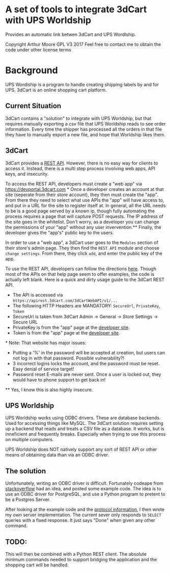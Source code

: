 # A set of tools to integrate 3dCart with UPS Worldship
Provides an automatic link betwen 3dCart and UPS Wordlship.

Copyright Arthur Moore GPL V3 2017
Feel free to contact me to obtain the code under other license terms

# Background
UPS Wordlship is a program to handle creating shipping labels by and for UPS.
3dCart is an online shopping cart platform.

## Current Situation
3dCart contains a "solution" to integrate with UPS Worldship, but that requires manually exporting a csv file that UPS Worldship reads to see order information.
Every time the shipper has processed all the orders in that file they have to manually export a new file, and hope that Worldship likes them.

## 3dCart
3dCart provides a [REST API](https://apirest.3dcart.com/Help).
However, there is no easy way for clients to access it.
Instead, there is a multi step process involving web apps, API keys, and insecurity.

To access the REST API, developers must create a "web app" via https://devportal.3dcart.com \*
Once a developer creates an account at that site (seperate from their store account), they then must create the "app".
From there they need to select what use APIs the "app" will have access to, and put in a URL for the site to register itself at.
In general, all the URL needs to be is a good page served by a known ip, though fully automating the process requires a page that will capture POST requests.
The IP address of the site goes in the whitelist.
Don't worry, as a developer you can change the permissions of your "app" without any user invervention.\*\*
Finally, the developer gives the "app's" public key to the users.

In order to use a "web app", a 3dCart user goes to the `Modules` section of their store's admin page.
They then find the `REST API` module and choose `change settings`.
From there, they click `add`, and enter the public key of the app.

To use the REST API, developers can follow the directions [here](https://apirest.3dcart.com/Help).  Though most of the APIs on that help page seem to offer examples, the code is actually left blank.  Here is a quick and dirty usage guide to the 3dCart REST API.

* The API is accessed via `https://apirest.3dcart.com/3dCartWebAPI/v1/...`
* The following HTTP Headers are MANDATORY:  `SecureUrl`, `PrivateKey`, `Token`
* SecureUrl is taken from 3dCart Admin -> General -> Store Settings -> Secure URL
* PrivateKey is from the "app" page at the [developer site](https://devportal.3dcart.com).
* Token is from the "app" page at the [developer site](https://devportal.3dcart.com).


\* Note:  That website has major issues:
* Putting a '%' in the password will be accepted at creation, but users can not log in with that password.  Possible vulnerability?!
* 3 incorrect logins locks the account, and the password must be reset.  Easy denial of service target!
* Password reset E-mails are never sent.  Once a user is locked out, they would have to phone support to get back in!

\*\*  Yes, I know this is also highly insecure.

## UPS Worldship
UPS Worldship works using ODBC drivers.  These are database backends.  Used for accessing things like MySQL.  The 3dCart solution requires setting up a backend that reads and treats a CSV file as a database.  It works, but is inneficient and frequently breaks.  Especially when trying to use this process on multiple computers.

UPS Worldship does NOT natively support any sort of REST API or other means of obtaining data than via an ODBC driver.

## The solution
Unfortunately, writing an ODBC driver is difficult.  Fortunately codeape from [stackoverflow](https://stackoverflow.com/questions/335008/creating-a-custom-odbc-driver) had an idea, and posted some example code.  The idea is to use an ODBC driver for PostgreSQL, and use a Python program to pretent to be a Postgres Server.

After looking at the example code and the [protocol information](https://www.postgresql.org/docs/8.1/static/protocol.html), I then wrote my own server implementation.  The current sever only responds to `SELECT` queries with a fixed response.  It just says "Done" when given any other command.

## TODO:
This will then be combined with a Python REST client.
The absolute minimum commands needed to support bridging the application and the shopping cart will be handled.

